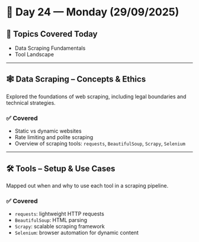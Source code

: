 # 📅 Day 24 — Monday (29/09/2025)

## 🧭 Topics Covered Today
 
- Data Scraping Fundamentals  
- Tool Landscape

---

## 🕸️ Data Scraping – Concepts & Ethics

Explored the foundations of web scraping, including legal boundaries and technical strategies.

### ✅ Covered  
- Static vs dynamic websites  
- Rate limiting and polite scraping  
- Overview of scraping tools: `requests`, `BeautifulSoup`, `Scrapy`, `Selenium`

---

## 🛠️ Tools – Setup & Use Cases

Mapped out when and why to use each tool in a scraping pipeline.

### ✅ Covered  
- `requests`: lightweight HTTP requests  
- `BeautifulSoup`: HTML parsing  
- `Scrapy`: scalable scraping framework  
- `Selenium`: browser automation for dynamic content
